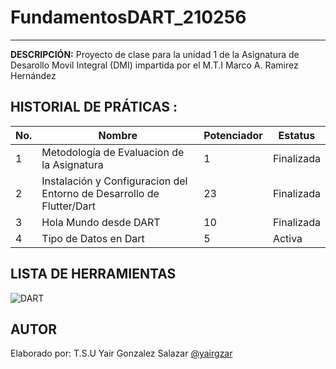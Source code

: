 # FundamentosDART_210256
----

**DESCRIPCIÓN:**
Proyecto de clase para la unidad 1 de la Asignatura de Desarollo Movil Integral (DMI) impartida por el M.T.I Marco A. Ramirez Hernández 

## HISTORIAL DE PRÁTICAS :

|No.|Nombre|Potenciador|Estatus|
|--|--|--|--|
|1|Metodología de Evaluacion de la Asignatura|1|Finalizada|
|2|Instalación y Configuracion del Entorno de Desarrollo de Flutter/Dart|23|Finalizada|
|3|Hola Mundo desde DART|10|Finalizada|
|4|Tipo de Datos en Dart|5|Activa|

## LISTA DE HERRAMIENTAS
![DART](https://img.shields.io/badge/Dart-0175C2?style=for-the-badge&logo=dart&logoColor=white)

## AUTOR
Elaborado por: T.S.U Yair Gonzalez Salazar [@yairgzar](https://github.com/yairgzar)